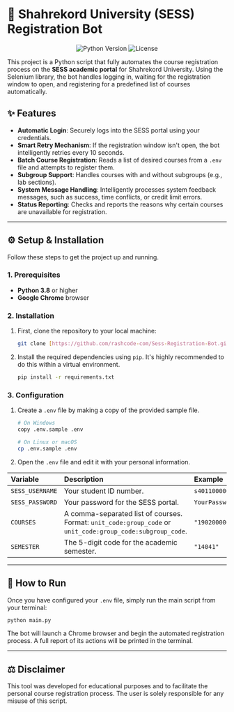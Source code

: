 
# 🤖 Shahrekord University (SESS) Registration Bot

<p align="center">
  <img src="https://img.shields.io/badge/Python-3.8+-blue.svg" alt="Python Version">
  <img src="https://img.shields.io/badge/License-MIT-green.svg" alt="License">
</p>

This project is a Python script that fully automates the course registration process on the **SESS academic portal** for Shahrekord University. Using the Selenium library, the bot handles logging in, waiting for the registration window to open, and registering for a predefined list of courses automatically.

## ✨ Features

- **Automatic Login**: Securely logs into the SESS portal using your credentials.
- **Smart Retry Mechanism**: If the registration window isn't open, the bot intelligently retries every 10 seconds.
- **Batch Course Registration**: Reads a list of desired courses from a `.env` file and attempts to register them.
- **Subgroup Support**: Handles courses with and without subgroups (e.g., lab sections).
- **System Message Handling**: Intelligently processes system feedback messages, such as success, time conflicts, or credit limit errors.
- **Status Reporting**: Checks and reports the reasons why certain courses are unavailable for registration.

---

## ⚙️ Setup & Installation

Follow these steps to get the project up and running.

### 1. Prerequisites

- **Python 3.8** or higher
- **Google Chrome** browser

### 2. Installation

1.  First, clone the repository to your local machine:
    ```bash
    git clone [https://github.com/rashcode-com/Sess-Registration-Bot.git](https://github.com/rashcode-com/Sess-Registration-Bot.git) cd Sess-Registration-Bot
    ```

2.  Install the required dependencies using `pip`. It's highly recommended to do this within a virtual environment.
    ```bash
    pip install -r requirements.txt
    ```

### 3. Configuration

1.  Create a `.env` file by making a copy of the provided sample file.
    ```bash
    # On Windows
    copy .env.sample .env

    # On Linux or macOS
    cp .env.sample .env
    ```

2.  Open the `.env` file and edit it with your personal information.

| Variable | Description | Example |
| :--- | :--- | :--- |
| `SESS_USERNAME` | Your student ID number. | `s4011000000` |
| `SESS_PASSWORD` | Your password for the SESS portal. | `YourPassword` |
| `COURSES` | A comma-separated list of courses. Format: `unit_code:group_code` or `unit_code:group_code:subgroup_code`. | `"190200000:1,190100000:1:1"` |
| `SEMESTER` | The 5-digit code for the academic semester. | `"14041"` |

---

## 🚀 How to Run

Once you have configured your `.env` file, simply run the main script from your terminal:

```bash
python main.py
```
The bot will launch a Chrome browser and begin the automated registration process. A full report of its actions will be printed in the terminal.

---

## ⚖️ Disclaimer

This tool was developed for educational purposes and to facilitate the personal course registration process. The user is solely responsible for any misuse of this script.
